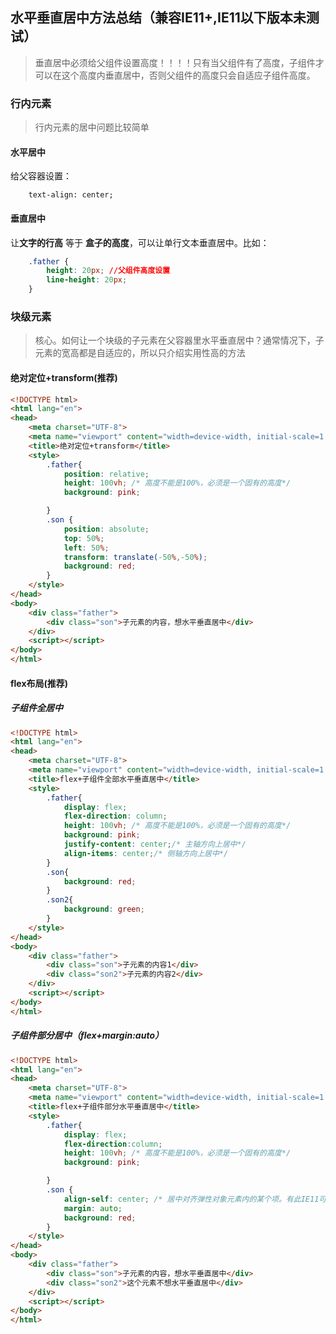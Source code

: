 ## 水平垂直居中方法总结（兼容IE11+,IE11以下版本未测试）
>垂直居中必须给父组件设置高度！！！！只有当父组件有了高度，子组件才可以在这个高度内垂直居中，否则父组件的高度只会自适应子组件高度。
### 行内元素
>行内元素的居中问题比较简单
#### 水平居中
给父容器设置：

```
    text-align: center;
```

#### 垂直居中

让**文字的行高** 等于 **盒子的高度**，可以让单行文本垂直居中。比如：

```css
    .father {
        height: 20px; //父组件高度设置
        line-height: 20px;
    }
```
### 块级元素

> 核心。如何让一个块级的子元素在父容器里水平垂直居中？通常情况下，子元素的宽高都是自适应的，所以只介绍实用性高的方法
#### 绝对定位+transform(推荐)

```html
<!DOCTYPE html>
<html lang="en">
<head>
    <meta charset="UTF-8">
    <meta name="viewport" content="width=device-width, initial-scale=1.0">
    <title>绝对定位+transform</title>
    <style>
        .father{
            position: relative;
            height: 100vh; /* 高度不能是100%，必须是一个固有的高度*/
            background: pink;

        }
        .son {
            position: absolute;
            top: 50%;
            left: 50%;
            transform: translate(-50%,-50%);
            background: red;
        }
    </style>
</head>
<body>
    <div class="father">
        <div class="son">子元素的内容，想水平垂直居中</div>
    </div>
    <script></script>
</body>
</html>
```

#### flex布局(推荐)
##### 子组件全居中

```html
<!DOCTYPE html>
<html lang="en">
<head>
    <meta charset="UTF-8">
    <meta name="viewport" content="width=device-width, initial-scale=1.0">
    <title>flex+子组件全部水平垂直居中</title>
    <style>
        .father{
            display: flex;
            flex-direction: column;
            height: 100vh; /* 高度不能是100%，必须是一个固有的高度*/
            background: pink;
            justify-content: center;/* 主轴方向上居中*/
            align-items: center;/* 侧轴方向上居中*/
        }
        .son{
            background: red;
        }
        .son2{
            background: green;
        }
    </style>
</head>
<body>
    <div class="father">
        <div class="son">子元素的内容1</div>
        <div class="son2">子元素的内容2</div>
    </div>
    <script></script>
</body>
</html>
```

##### 子组件部分居中（flex+margin:auto）

```html
<!DOCTYPE html>
<html lang="en">
<head>
    <meta charset="UTF-8">
    <meta name="viewport" content="width=device-width, initial-scale=1.0">
    <title>flex+子组件部分水平垂直居中</title>
    <style>
        .father{
            display: flex;
			flex-direction:column;
            height: 100vh; /* 高度不能是100%，必须是一个固有的高度*/
            background: pink;

        }
        .son {
            align-self: center; /* 居中对齐弹性对象元素内的某个项。有此IE11可实现同火狐、谷歌同等居中，否则只能实现在主轴方向上的对齐*/
            margin: auto;
            background: red;
        }
    </style>
</head>
<body>
    <div class="father">
        <div class="son">子元素的内容，想水平垂直居中</div>
        <div class="son2">这个元素不想水平垂直居中</div>
    </div>
    <script></script>
</body>
</html>
```

